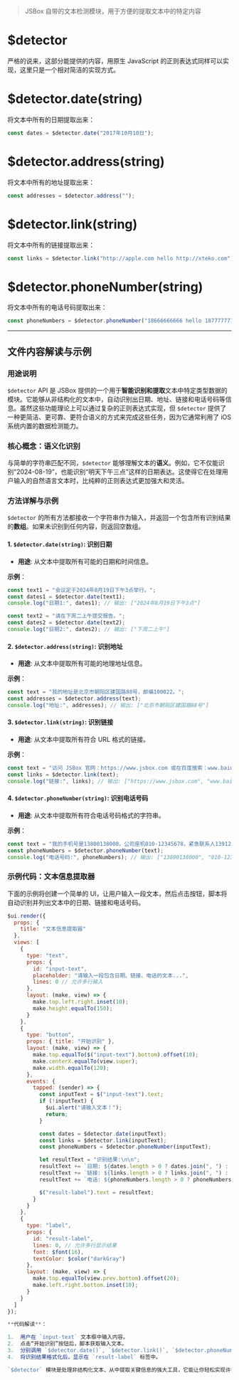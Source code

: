 > JSBox 自带的文本检测模块，用于方便的提取文本中的特定内容

# $detector

严格的说来，这部分能提供的内容，用原生 JavaScript 的正则表达式同样可以实现，这里只是一个相对简洁的实现方式。

# $detector.date(string)

将文本中所有的日期提取出来：

```js
const dates = $detector.date("2017年10月10日");
```

# $detector.address(string)

将文本中所有的地址提取出来：

```js
const addresses = $detector.address("");
```

# $detector.link(string)

将文本中所有的链接提取出来：

```js
const links = $detector.link("http://apple.com hello http://xteko.com");
```

# $detector.phoneNumber(string)

将文本中所有的电话号码提取出来：

```js
const phoneNumbers = $detector.phoneNumber("18666666666 hello 18777777777");
```

---

## 文件内容解读与示例

### 用途说明

`$detector` API 是 JSBox 提供的一个用于**智能识别和提取**文本中特定类型数据的模块。它能够从非结构化的文本中，自动识别出日期、地址、链接和电话号码等信息。虽然这些功能理论上可以通过复杂的正则表达式实现，但 `$detector` 提供了一种更简洁、更可靠、更符合语义的方式来完成这些任务，因为它通常利用了 iOS 系统内置的数据检测能力。

### 核心概念：语义化识别

与简单的字符串匹配不同，`$detector` 能够理解文本的**语义**。例如，它不仅能识别“2024-08-19”，也能识别“明天下午三点”这样的日期表达。这使得它在处理用户输入的自然语言文本时，比纯粹的正则表达式更加强大和灵活。

### 方法详解与示例

`$detector` 的所有方法都接收一个字符串作为输入，并返回一个包含所有识别结果的**数组**。如果未识别到任何内容，则返回空数组。

#### 1. `$detector.date(string)`: 识别日期

- **用途**: 从文本中提取所有可能的日期和时间信息。

**示例**：

```javascript
const text1 = "会议定于2024年8月19日下午3点举行。";
const dates1 = $detector.date(text1);
console.log("日期1:", dates1); // 输出: ["2024年8月19日下午3点"]

const text2 = "请在下周二上午提交报告。";
const dates2 = $detector.date(text2);
console.log("日期2:", dates2); // 输出: ["下周二上午"]
```

#### 2. `$detector.address(string)`: 识别地址

- **用途**: 从文本中提取所有可能的地理地址信息。

**示例**：

```javascript
const text = "我的地址是北京市朝阳区建国路88号，邮编100022。";
const addresses = $detector.address(text);
console.log("地址:", addresses); // 输出: ["北京市朝阳区建国路88号"]
```

#### 3. `$detector.link(string)`: 识别链接

- **用途**: 从文本中提取所有符合 URL 格式的链接。

**示例**：

```javascript
const text = "访问 JSBox 官网：https://www.jsbox.com 或在百度搜索：www.baidu.com。";
const links = $detector.link(text);
console.log("链接:", links); // 输出: ["https://www.jsbox.com", "www.baidu.com"]
```

#### 4. `$detector.phoneNumber(string)`: 识别电话号码

- **用途**: 从文本中提取所有符合电话号码格式的字符串。

**示例**：

```javascript
const text = "我的手机号是13800138000，公司座机010-12345678，紧急联系人13912345678。";
const phoneNumbers = $detector.phoneNumber(text);
console.log("电话号码:", phoneNumbers); // 输出: ["13800138000", "010-12345678", "13912345678"]
```

### 示例代码：文本信息提取器

下面的示例将创建一个简单的 UI，让用户输入一段文本，然后点击按钮，脚本将自动识别并列出文本中的日期、链接和电话号码。

```javascript
$ui.render({
  props: {
    title: "文本信息提取器"
  },
  views: [
    {
      type: "text",
      props: {
        id: "input-text",
        placeholder: "请输入一段包含日期、链接、电话的文本...",
        lines: 0 // 允许多行输入
      },
      layout: (make, view) => {
        make.top.left.right.inset(10);
        make.height.equalTo(150);
      }
    },
    {
      type: "button",
      props: { title: "开始识别" },
      layout: (make, view) => {
        make.top.equalTo($("input-text").bottom).offset(10);
        make.centerX.equalTo(view.super);
        make.width.equalTo(120);
      },
      events: {
        tapped: (sender) => {
          const inputText = $("input-text").text;
          if (!inputText) {
            $ui.alert("请输入文本！");
            return;
          }

          const dates = $detector.date(inputText);
          const links = $detector.link(inputText);
          const phoneNumbers = $detector.phoneNumber(inputText);

          let resultText = "识别结果:\n\n";
          resultText += `日期: ${dates.length > 0 ? dates.join(", ") : "无"}\n`;
          resultText += `链接: ${links.length > 0 ? links.join(", ") : "无"}\n`;
          resultText += `电话: ${phoneNumbers.length > 0 ? phoneNumbers.join(", ") : "无"}\n`;

          $("result-label").text = resultText;
        }
      }
    },
    {
      type: "label",
      props: {
        id: "result-label",
        lines: 0, // 允许多行显示结果
        font: $font(16),
        textColor: $color("darkGray")
      },
      layout: (make, view) => {
        make.top.equalTo(view.prev.bottom).offset(20);
        make.left.right.bottom.inset(10);
      }
    }
  ]
});

**代码解读**：

1.  用户在 `input-text` 文本框中输入内容。
2.  点击“开始识别”按钮后，脚本获取输入文本。
3.  分别调用 `$detector.date()`, `$detector.link()`, `$detector.phoneNumber()` 来识别不同类型的信息。
4.  将识别结果格式化后，显示在 `result-label` 标签中。

`$detector` 模块是处理非结构化文本、从中提取关键信息的强大工具，它能让你轻松实现许多智能化的文本处理功能。 
